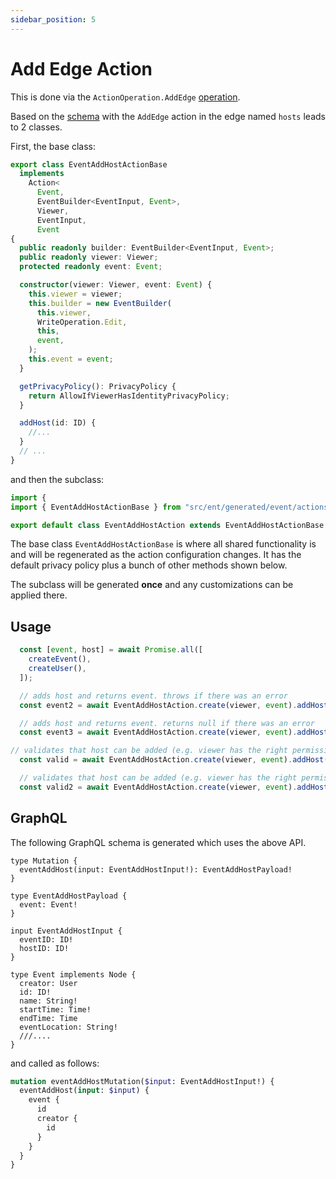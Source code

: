 ```yaml
---
sidebar_position: 5
---
```


# Add Edge Action

This is done via the `ActionOperation.AddEdge` [operation](/docs/ent-schema/actions#operation).

Based on the [schema](/docs/actions/action#schema) with the `AddEdge` action in the edge named `hosts` leads to 2 classes.

First, the base class:

```ts title="src/ent/generated/event/actions/event_add_host_action_base.ts"
export class EventAddHostActionBase 
  implements
    Action<
      Event,
      EventBuilder<EventInput, Event>,
      Viewer,
      EventInput,
      Event
{
  public readonly builder: EventBuilder<EventInput, Event>;
  public readonly viewer: Viewer; 
  protected readonly event: Event;

  constructor(viewer: Viewer, event: Event) {
    this.viewer = viewer;
    this.builder = new EventBuilder(
      this.viewer,
      WriteOperation.Edit,
      this,
      event,
    );
    this.event = event;
  }

  getPrivacyPolicy(): PrivacyPolicy {
    return AllowIfViewerHasIdentityPrivacyPolicy;
  }

  addHost(id: ID) {
    //...
  }
  // ...
}

```

and then the subclass:

```ts title="src/ent/event/actions/event_add_host_action.ts"
import {
import { EventAddHostActionBase } from "src/ent/generated/event/actions/event_add_host_action_base";

export default class EventAddHostAction extends EventAddHostActionBase {}
```

The base class `EventAddHostActionBase` is where all shared functionality is and will be regenerated as the action configuration changes. It has the default privacy policy plus a bunch of other methods shown below.

The subclass will be generated **once** and any customizations can be applied there.

## Usage

```ts
  const [event, host] = await Promise.all([
    createEvent(),
    createUser(),
  ]);

  // adds host and returns event. throws if there was an error
  const event2 = await EventAddHostAction.create(viewer, event).addHost(host.id).saveX();

  // adds host and returns event. returns null if there was an error
  const event3 = await EventAddHostAction.create(viewer, event).addHost(host.id).save();

// validates that host can be added (e.g. viewer has the right permissions or the validator allows it) and throws if not
  const valid = await EventAddHostAction.create(viewer, event).addHost(host.id).validX();

  // validates that host can be added (e.g. viewer has the right permissions or the validator allows it) and returns true/false 
  const valid2 = await EventAddHostAction.create(viewer, event).addHost(host.id).valid();
```

## GraphQL

The following GraphQL schema is generated which uses the above API.

``` title="src/graphql/generated/schema.gql"
type Mutation {
  eventAddHost(input: EventAddHostInput!): EventAddHostPayload!
}

type EventAddHostPayload {
  event: Event!
}

input EventAddHostInput {
  eventID: ID!
  hostID: ID!
}

type Event implements Node {
  creator: User
  id: ID!
  name: String!
  startTime: Time!
  endTime: Time
  eventLocation: String!
  ///.... 
}

```

and called as follows:

```graphql
mutation eventAddHostMutation($input: EventAddHostInput!) {
  eventAddHost(input: $input) {
    event {
      id 
      creator {
        id
      }
    }
  }
}
```
